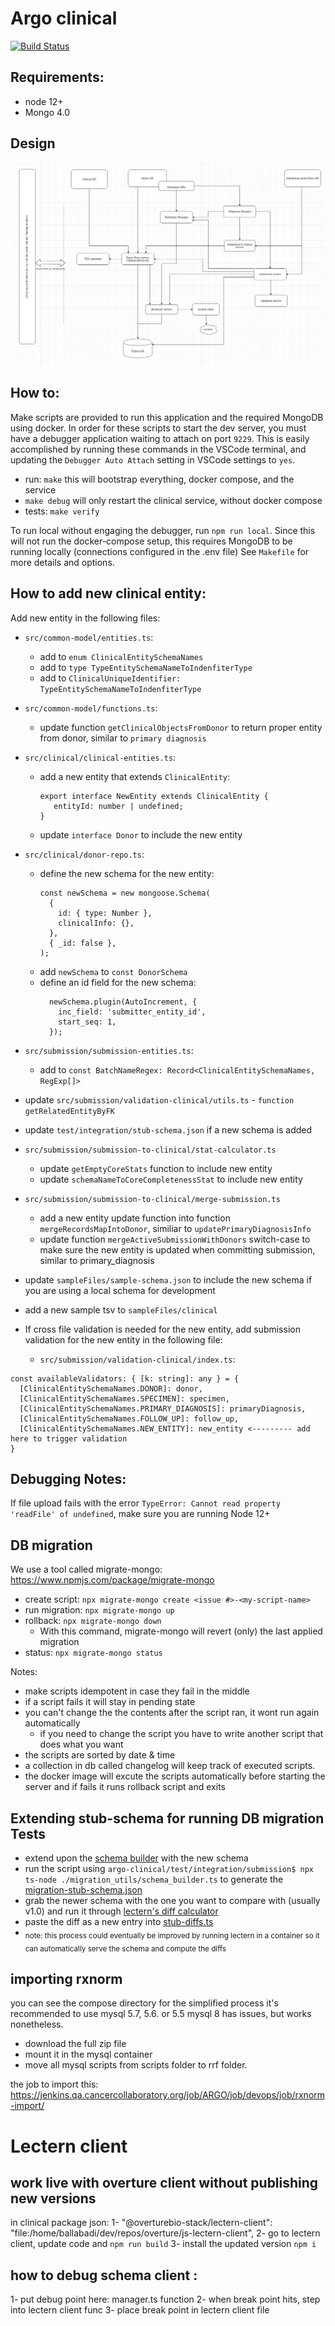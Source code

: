 # Argo clinical

[![Build Status](https://jenkins.qa.cancercollaboratory.org/buildStatus/icon?job=ARGO%2Fargo-clinical%2Fmaster)](https://jenkins.qa.cancercollaboratory.org/job/ARGO/job/argo-clinical/job/master/)

## Requirements:

- node 12+
- Mongo 4.0

## Design

![clinical Arch](./ClinicalServiceArch.png)

## How to:

Make scripts are provided to run this application and the required MongoDB using docker. In order for these scripts to start the dev server, you must have a debugger application waiting to attach on port `9229`. This is easily accomplished by running these commands in the VSCode terminal, and updating the `Debugger Auto Attach` setting in VSCode settings to `yes`.

- run: `make` this will bootstrap everything, docker compose, and the service
- `make debug` will only restart the clinical service, without docker compose
- tests: `make verify`

To run local without engaging the debugger, run `npm run local`. Since this will not run the docker-compose setup, this requires MongoDB to be running locally (connections configured in the .env file)
See `Makefile` for more details and options.

## How to add new clinical entity:

Add new entity in the following files:

- `src/common-model/entities.ts`:

  - add to `enum ClinicalEntitySchemaNames`
  - add to `type TypeEntitySchemaNameToIndenfiterType`
  - add to `ClinicalUniqueIdentifier: TypeEntitySchemaNameToIndenfiterType`

- `src/common-model/functions.ts`:

  - update function `getClinicalObjectsFromDonor` to return proper entity from donor, similar to `primary diagnosis`

- `src/clinical/clinical-entities.ts`:

  - add a new entity that extends `ClinicalEntity`:
    ```
    export interface NewEntity extends ClinicalEntity {
       entityId: number | undefined;
    }
    ```
  - update `interface Donor` to include the new entity

- `src/clinical/donor-repo.ts`:
  - define the new schema for the new entity:
    ```
    const newSchema = new mongoose.Schema(
      {
        id: { type: Number },
        clinicalInfo: {},
      },
      { _id: false },
    );
    ```
  - add `newSchema` to `const DonorSchema`
  - define an id field for the new schema:
    ```
      newSchema.plugin(AutoIncrement, {
        inc_field: 'submitter_entity_id',
        start_seq: 1,
      });
    ```
- `src/submission/submission-entities.ts`:
  - add to `const BatchNameRegex: Record<ClinicalEntitySchemaNames, RegExp[]>`
- update `src/submission/validation-clinical/utils.ts` - `function getRelatedEntityByFK`
- update `test/integration/stub-schema.json` if a new schema is added

- `src/submission/submission-to-clinical/stat-calculator.ts`

  - update `getEmptyCoreStats` function to include new entity
  - update `schemaNameToCoreCompletenessStat` to include new entity

- `src/submission/submission-to-clinical/merge-submission.ts`

  - add a new entity update function into function `mergeRecordsMapIntoDonor`, similiar to `updatePrimaryDiagnosisInfo`
  - update function `mergeActiveSubmissionWithDonors` switch-case to make sure the new entity is updated when committing submission, similar to primary_diagnosis

- update `sampleFiles/sample-schema.json` to include the new schema if you are using a local schema for development
- add a new sample tsv to `sampleFiles/clinical`

- If cross file validation is needed for the new entity, add submission validation for the new entity in the following file:

  - `src/submission/validation-clinical/index.ts`:

```
const availableValidators: { [k: string]: any } = {
  [ClinicalEntitySchemaNames.DONOR]: donor,
  [ClinicalEntitySchemaNames.SPECIMEN]: specimen,
  [ClinicalEntitySchemaNames.PRIMARY_DIAGNOSIS]: primaryDiagnosis,
  [ClinicalEntitySchemaNames.FOLLOW_UP]: follow_up,
  [ClinicalEntitySchemaNames.NEW_ENTITY]: new_entity <--------- add here to trigger validation
}
```

## Debugging Notes:

If file upload fails with the error `TypeError: Cannot read property 'readFile' of undefined`, make sure you are running Node 12+

## DB migration

We use a tool called migrate-mongo: https://www.npmjs.com/package/migrate-mongo

- create script: `npx migrate-mongo create <issue #>-<my-script-name>`
- run migration: `npx migrate-mongo up`
- rollback: `npx migrate-mongo down`
  - With this command, migrate-mongo will revert (only) the last applied migration
- status: `npx migrate-mongo status`

Notes:

- make scripts idempotent in case they fail in the middle
- if a script fails it will stay in pending state
- you can't change the the contents after the script ran, it wont run again automatically
  - if you need to change the script you have to write another script that does what you want
- the scripts are sorted by date & time
- a collection in db called changelog will keep track of executed scripts.
- the docker image will excute the scripts automatically before starting the server and if fails it runs rollback script and exits

## Extending stub-schema for running DB migration Tests

- extend upon the [schema builder](/test/integration/submission/migration_utils/schema_builder.ts) with the new schema
- run the script using `argo-clinical/test/integration/submission$ npx ts-node ./migration_utils/schema_builder.ts` to generate the [migration-stub-schema.json](/test/integration/submission/migration-stub-schema.json)
- grab the newer schema with the one you want to compare with (usually v1.0) and run it through [lectern's diff calculator](https://github.com/overture-stack/lectern/blob/master/src/diff/DictionaryDiff.ts)
- paste the diff as a new entry into [stub-diffs.ts](test/integration/submission/migration_utils/stub-diffs.ts)
- <sub> note: this process could eventually be improved by running lectern in a container so it can automatically serve the schema and compute the diffs </sub>

## importing rxnorm

you can see the compose directory for the simplified process
it's recommended to use mysql 5.7, 5.6. or 5.5 mysql 8 has issues, but works nonetheless.

- download the full zip file
- mount it in the mysql container
- move all mysql scripts from scripts folder to rrf folder.

the job to import this: https://jenkins.qa.cancercollaboratory.org/job/ARGO/job/devops/job/rxnorm-import/

# Lectern client

## work live with overture client without publishing new versions

in clinical package json:
1- "@overturebio-stack/lectern-client": "file:/home/ballabadi/dev/repos/overture/js-lectern-client",
2- go to lectern client, update code and `npm run build`
3- install the updated version `npm i`

## how to debug schema client :

1- put debug point here: manager.ts function
2- when break point hits, step into lectern client func
3- place break point in lectern client file
